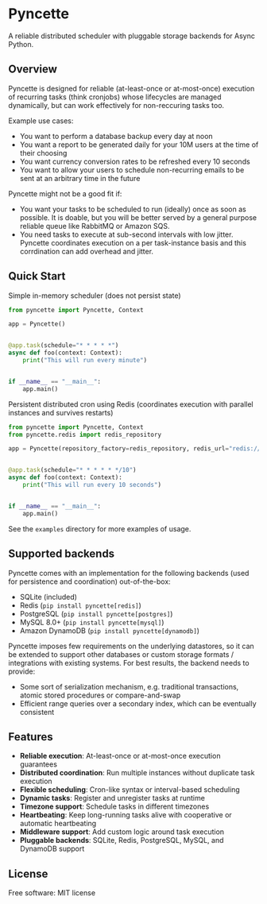 # Pyncette

A reliable distributed scheduler with pluggable storage backends for Async Python.

## Overview

Pyncette is designed for reliable (at-least-once or at-most-once) execution of recurring tasks (think cronjobs) whose
lifecycles are managed dynamically, but can work effectively for non-reccuring tasks too.

Example use cases:

- You want to perform a database backup every day at noon
- You want a report to be generated daily for your 10M users at the time of their choosing
- You want currency conversion rates to be refreshed every 10 seconds
- You want to allow your users to schedule non-recurring emails to be sent at an arbitrary time in the future

Pyncette might not be a good fit if:

- You want your tasks to be scheduled to run (ideally) once as soon as possible. It is doable, but you will be better served by a general purpose reliable queue like RabbitMQ or Amazon SQS.
- You need tasks to execute at sub-second intervals with low jitter. Pyncette coordinates execution on a per task-instance basis and this corrdination can add overhead and jitter.

## Quick Start

Simple in-memory scheduler (does not persist state)

```python
from pyncette import Pyncette, Context

app = Pyncette()


@app.task(schedule="* * * * *")
async def foo(context: Context):
    print("This will run every minute")


if __name__ == "__main__":
    app.main()
```

Persistent distributed cron using Redis (coordinates execution with parallel instances and survives restarts)

```python
from pyncette import Pyncette, Context
from pyncette.redis import redis_repository

app = Pyncette(repository_factory=redis_repository, redis_url="redis://localhost")


@app.task(schedule="* * * * * */10")
async def foo(context: Context):
    print("This will run every 10 seconds")


if __name__ == "__main__":
    app.main()
```

See the `examples` directory for more examples of usage.

## Supported backends

Pyncette comes with an implementation for the following backends (used for persistence and coordination) out-of-the-box:

- SQLite (included)
- Redis (`pip install pyncette[redis]`)
- PostgreSQL (`pip install pyncette[postgres]`)
- MySQL 8.0+ (`pip install pyncette[mysql]`)
- Amazon DynamoDB (`pip install pyncette[dynamodb]`)

Pyncette imposes few requirements on the underlying datastores, so it can be extended to support other databases or
custom storage formats / integrations with existing systems. For best results, the backend needs to provide:

- Some sort of serialization mechanism, e.g. traditional transactions, atomic stored procedures or compare-and-swap
- Efficient range queries over a secondary index, which can be eventually consistent

## Features

- **Reliable execution**: At-least-once or at-most-once execution guarantees
- **Distributed coordination**: Run multiple instances without duplicate task execution
- **Flexible scheduling**: Cron-like syntax or interval-based scheduling
- **Dynamic tasks**: Register and unregister tasks at runtime
- **Timezone support**: Schedule tasks in different timezones
- **Heartbeating**: Keep long-running tasks alive with cooperative or automatic heartbeating
- **Middleware support**: Add custom logic around task execution
- **Pluggable backends**: SQLite, Redis, PostgreSQL, MySQL, and DynamoDB support

## License

Free software: MIT license
